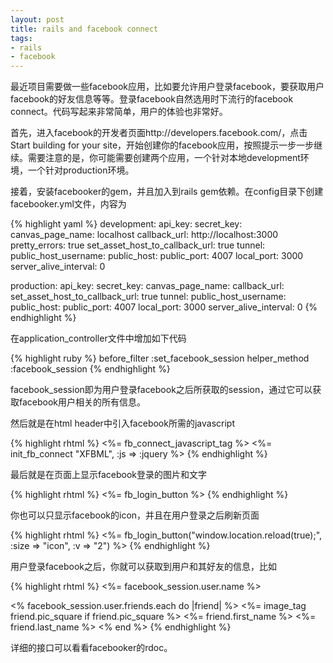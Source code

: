 ```yaml
---
layout: post
title: rails and facebook connect
tags:
- rails
- facebook
---
```

最近项目需要做一些facebook应用，比如要允许用户登录facebook，要获取用户facebook的好友信息等等。登录facebook自然选用时下流行的facebook connect。代码写起来非常简单，用户的体验也非常好。

首先，进入facebook的开发者页面http://developers.facebook.com/，点击Start building for your site，开始创建你的facebook应用，按照提示一步一步继续。需要注意的是，你可能需要创建两个应用，一个针对本地development环境，一个针对production环境。

接着，安装facebooker的gem，并且加入到rails gem依赖。在config目录下创建facebooker.yml文件，内容为

{% highlight yaml %}
development:
  api_key:
  secret_key:
  canvas_page_name: localhost
  callback_url: http://localhost:3000
  pretty_errors: true
  set_asset_host_to_callback_url: true
  tunnel:
    public_host_username:
    public_host:
    public_port: 4007
    local_port: 3000
    server_alive_interval: 0

production:
  api_key:
  secret_key:
  canvas_page_name:
  callback_url:
  set_asset_host_to_callback_url: true
  tunnel:
    public_host_username:
    public_host:
    public_port: 4007
    local_port: 3000
    server_alive_interval: 0
{% endhighlight %}

在application_controller文件中增加如下代码

{% highlight ruby %}
before_filter :set_facebook_session
helper_method :facebook_session
{% endhighlight %}


facebook_session即为用户登录facebook之后所获取的session，通过它可以获取facebook用户相关的所有信息。

然后就是在html header中引入facebook所需的javascript

{% highlight rhtml %}
<%= fb_connect_javascript_tag %>
<%= init_fb_connect "XFBML", :js => :jquery %>
{% endhighlight %}


最后就是在页面上显示facebook登录的图片和文字

{% highlight rhtml %}
<%= fb_login_button %>
{% endhighlight %}


你也可以只显示facebook的icon，并且在用户登录之后刷新页面

{% highlight rhtml %}
<%= fb_login_button("window.location.reload(true);", :size => "icon", :v => "2") %>
{% endhighlight %}


用户登录facebook之后，你就可以获取到用户和其好友的信息，比如

{% highlight rhtml %}
<%= facebook_session.user.name %>

<% facebook_session.user.friends.each do |friend| %>
  <%= image_tag friend.pic_square if friend.pic_square %>
  <%= friend.first_name %>
  <%= friend.last_name %>
<% end %>
{% endhighlight %}

详细的接口可以看看facebooker的rdoc。

